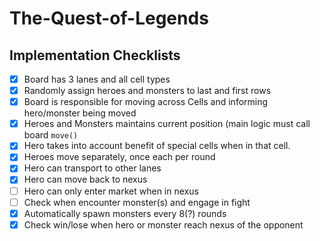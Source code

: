 # The-Quest-of-Legends

## Implementation Checklists

- [x] Board has 3 lanes and all cell types
- [x] Randomly assign heroes and monsters to last and first rows
- [x] Board is responsible for moving across Cells and informing hero/monster being moved
- [x] Heroes and Monsters maintains current position (main logic must call board ```move()```
- [x] Hero takes into account benefit of special cells when in that cell.
- [x] Heroes move separately, once each per round
- [x] Hero can transport to other lanes
- [x] Hero can move back to nexus
- [ ] Hero can only enter market when in nexus
- [ ] Check when encounter monster(s) and engage in fight
- [x] Automatically spawn monsters every 8(?) rounds
- [x] Check win/lose when hero or monster reach nexus of the opponent
